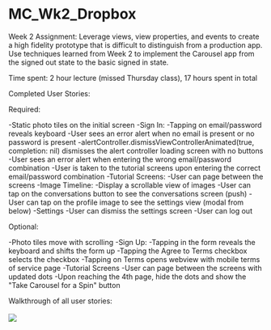 # MC_Wk2_Dropbox
Week 2 Assignment: Leverage views, view properties, and events to create a high fidelity prototype that is difficult to distinguish from a production app. Use techniques learned from Week 2 to implement the Carousel app from the signed out state to the basic signed in state.

Time spent: 2 hour lecture (missed Thursday class), 17 hours spent in total

Completed User Stories:

Required:

-Static photo tiles on the initial screen
-Sign In: 
  -Tapping on email/password reveals keyboard 
  -User sees an error alert when no email is present or no password is present
  -alertController.dismissViewControllerAnimated(true, completion: nil) dismisses the alert controller loading screen with no buttons
  -User sees an error alert when entering the wrong email/password combination
  -User is taken to the tutorial screens upon entering the correct email/password combination
-Tutorial Screens: 
  -User can page between the screens 
-Image Timeline: 
  -Display a scrollable view of images
  -User can tap on the conversations button to see the conversations screen (push)
  -User can tap on the profile image to see the settings view (modal from below)
-Settings
  -User can dismiss the settings screen
  -User can log out

Optional:

-Photo tiles move with scrolling
-Sign Up: 
  -Tapping in the form reveals the keyboard and shifts the form up
  -Tapping the Agree to Terms checkbox selects the checkbox
  -Tapping on Terms opens webview with mobile terms of service page
-Tutorial Screens
  -User can page between the screens with updated dots
  -Upon reaching the 4th page, hide the dots and show the "Take Carousel for a Spin" button

Walkthrough of all user stories:<br><br>
![](http://i.imgur.com/28N0LaP.gifv)<br><br>
